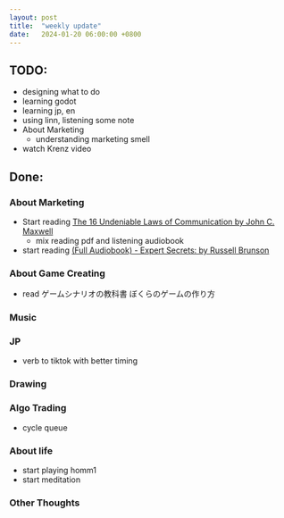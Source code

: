 ```yaml
---
layout: post
title:  "weekly update"
date:   2024-01-20 06:00:00 +0800
---
```


## TODO:
* designing what to do
* learning godot
* learning jp, en
* using linn, listening some note
* About Marketing
  * understanding marketing smell
* watch Krenz video

## Done:

### About Marketing
* Start reading  [The 16 Undeniable Laws of Communication by John C. Maxwell](https://www.youtube.com/watch?v=SaAPYWVbg3U)
  * mix reading pdf and listening audiobook
* start reading  [(Full Audiobook) - Expert Secrets: by Russell Brunson ](https://www.youtube.com/watch?v=1XDK7ciT0xQ)

### About Game Creating
* read ゲームシナリオの教科書 ぼくらのゲームの作り方

### Music

### JP
* verb to tiktok with better timing

### Drawing

### Algo Trading
* cycle queue

### About life
* start playing homm1
* start meditation

### Other Thoughts
